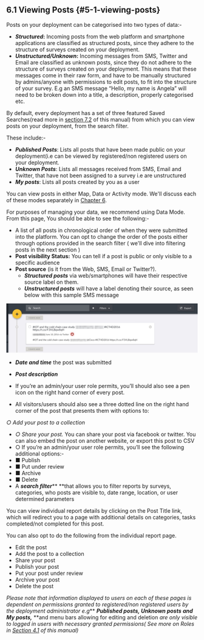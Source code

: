 ## 6.1 Viewing Posts {#5-1-viewing-posts}

Posts on your deployment can be categorised into two types of data:-

* _**Structured**_**:** Incoming posts from the web platform and smartphone applications are classified as structured posts, since they adhere to the structure of surveys created on your deployment.
* _**Unstructured/Unknown**_**:** Incoming messages from SMS, Twitter and Email are classified as unknown posts, since they do not adhere to the structure of surveys created on your deployment. This means that these messages come in their raw form, and have to be manually structured by admins/anyone with permissions to edit posts, to fit into the structure of your survey. E.g an SMS message “Hello, my name is Angela” will need to be broken down into a title, a description, properly categorised etc.

By default, every deployment has a set of three featured Saved Searches\(read more in [section 7.2](../7_analysing_data_on_your_deployment/72_saved_searches.md) of this manual\) from which you can view posts on your deployment, from the search filter.

These include:-

* _**Published Posts**_: Lists all posts that have been made public on your deployment\(i.e can be viewed by registered/non registered users on your deployment.
* _**Unknown Posts**_: Lists all messages received from SMS, Email and Twitter, that have not been assigned to a survey i.e are unstructured
* _**My posts**_: Lists all posts created by you as a user

You can view posts in either Map, Data or Activity mode. We'll discuss each of these modes separately in [Chapter 6](/6_modes_for_visualizing_and_managing_data_on_your_/README.md).

For purposes of managing your data, we recommend using Data Mode. From this page, You should be able to see the following:-

* A list of all posts in chronological order of when they were submitted into the platform. You can opt to change the order of the posts either through options provided in the search filter \( we'll dive into filtering posts in the next section \)
* **Post visibility Status:** You can tell if a post is public or only visible to a specific audience
* **Post source** \(is it from the Web, SMS, Email or Twitter?\).
  * _**Structured posts**_ via web/smartphones will have their respective source label on them.
  * _**Unstructured posts**_ will have a label denoting their source, as seen below with this sample SMS message

![via twitter.jpg](../assets/via_twitterjpg.jpeg)

* _**Date and time**_ the post was submitted
* _**Post description**_
* If you’re an admin/your user role permits, you’ll should also see a pen icon on the right hand corner of every post.

* All visitors/users should also see a three dotted line on the right hand corner of the post that presents them with options to:

_○ Add your post to a collection_

* _○ Share your post._ You can share your post via facebook or twitter. You can also embed the post on another website, or export this post to CSV
* ○ If you’re an admin/your user role permits, you’ll see the following additional options:-
* ■ Publish
* ■ Put under review
* ■ Archive
* ■ Delete
* A _**search filter**_** **that allows you to filter reports by surveys, categories, who posts are visible to, date range, location, or user determined parameters

You can view individual report details by clicking on the Post Title link, which will redirect you to a page with additional details on categories, tasks completed/not completed for this post.

You can also opt to do the following from the individual report page.

* Edit the post
* Add the post to a collection
* Share your post
* Publish your post
* Put your post under review
* Archive your post
* Delete the post

_Please note that information displayed to users on each of these pages is dependent on permissions granted to registered/non registered users by the deployment administrator e.g_** **_**Published posts**,_ _**Unknown posts**_** **_and_ _**My posts,**_** **and menu bars allowing for editing and deletion _are only visible to logged in users with necessary granted permissions\( See more on Roles in_ [_Section 4.1_](../4_managing_people_on_your_deployment/41_roles.md) _of this manual\)_

